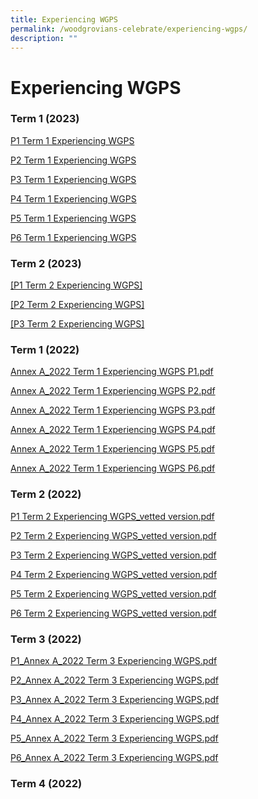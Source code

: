 ```yaml
---
title: Experiencing WGPS
permalink: /woodgrovians-celebrate/experiencing-wgps/
description: ""
---
```

# **Experiencing WGPS**
### Term 1 (2023)
[P1 Term 1 Experiencing WGPS](/files/P1%20Term%201%20Experiencing%20WGPS.pdf)

[P2 Term 1 Experiencing WGPS](/files/P2%20Term%201%20Experiencing%20WGPS.pdf)

[P3 Term 1 Experiencing WGPS](/files/P3%20Term%201%20Experiencing%20WGPS.pdf)

[P4 Term 1 Experiencing WGPS](/files/P4%20Term%201%20Experiencing%20WGPS.pdf)

[P5 Term 1 Experiencing WGPS](/files/P5%20Term%201%20Experiencing%20WGPS.pdf)

[P6 Term 1 Experiencing WGPS](/files/P6%20Term%201%20Experiencing%20WGPS.pdf)

### Term 2 (2023)
[[P1 Term 2 Experiencing WGPS]](/files/Experiencing%20WGPS/2023%20term%202%20p1%20experiencing%20wgps_final.pdf)

[[P2 Term 2 Experiencing WGPS]](/files/Experiencing%20WGPS/2023%20term%202%20p2%20experiencing%20wgps_final.pdf)

[[P3 Term 2 Experiencing WGPS]](/files/Experiencing%20WGPS/2023%20term%202%20p3%20experiencing%20wgps_final.pdf)

### Term 1 (2022)

[Annex A_2022 Term 1 Experiencing WGPS P1.pdf](/files/Annex%20A_2022%20Term%201%20Experiencing%20WGPS%20P1.pdf) 
  
[Annex A_2022 Term 1 Experiencing WGPS P2.pdf](/files/Annex%20A_2022%20Term%201%20Experiencing%20WGPS%20P2.pdf) 
  
[Annex A_2022 Term 1 Experiencing WGPS P3.pdf](/files/Annex%20A_2022%20Term%201%20Experiencing%20WGPS%20P3.pdf)
  
[Annex A_2022 Term 1 Experiencing WGPS P4.pdf](/files/Annex%20A_2022%20Term%201%20Experiencing%20WGPS%20P4.pdf)  
  
[Annex A_2022 Term 1 Experiencing WGPS P5.pdf](/files/Annex%20A_2022%20Term%201%20Experiencing%20WGPS%20P5.pdf)  
  
[Annex A_2022 Term 1 Experiencing WGPS P6.pdf](/files/Annex%20A_2022%20Term%201%20Experiencing%20WGPS%20P6.pdf) 

### Term 2 (2022)

[P1 Term 2 Experiencing WGPS_vetted version.pdf](/files/P1%20Term%202%20Experiencing%20WGPS_vetted%20version.pdf)

[P2 Term 2 Experiencing WGPS_vetted version.pdf](/files/P2%20Term%202%20Experiencing%20WGPS_vetted%20version.pdf)

[P3 Term 2 Experiencing WGPS_vetted version.pdf](/files/P3%20Term%202%20Experiencing%20WGPS_vetted%20version.pdf)

[P4 Term 2 Experiencing WGPS_vetted version.pdf](/files/P4%20Term%202%20Experiencing%20WGPS_vetted%20version.pdf)

[P5 Term 2 Experiencing WGPS_vetted version.pdf](/files/P5%20Term%202%20Experiencing%20WGPS_vetted%20version.pdf)

[P6 Term 2 Experiencing WGPS_vetted version.pdf](/files/P6%20Term%202%20Experiencing%20WGPS_vetted%20version.pdf)

### Term 3 (2022)

[P1_Annex A_2022 Term 3 Experiencing WGPS.pdf](/files/Experiencing%20WGPS/P1_ADM3702022_Annex%20A_2022%20Term%203%20Experiencing%20WGPS_15%20Sept_P1.pdf)

[P2_Annex A_2022 Term 3 Experiencing WGPS.pdf](/files/Experiencing%20WGPS/P2_ADM3702022_Annex%20A_2022%20Term%203%20Experiencing%20WGPS_15%20Sept_P2.pdf)

[P3_Annex A_2022 Term 3 Experiencing WGPS.pdf](/files/Experiencing%20WGPS/P3_ADM3702022_Annex%20A_2022%20Term%203%20Experiencing%20WGPS_15%20Sept_P3.pdf)

[P4_Annex A_2022 Term 3 Experiencing WGPS.pdf](/files/Experiencing%20WGPS/P4_ADM3702022_Annex%20A_2022%20Term%203%20Experiencing%20WGPS_15%20Sept_P4.pdf)

[P5_Annex A_2022 Term 3 Experiencing WGPS.pdf](/files/Experiencing%20WGPS/P5_ADM3702022_Annex%20A_2022%20Term%203%20Experiencing%20WGPS_15%20Sept_P5.pdf)

[P6_Annex A_2022 Term 3 Experiencing WGPS.pdf](/files/Experiencing%20WGPS/P6_ADM3702022_Annex%20A_2022%20Term%203%20Experiencing%20WGPS_15%20Sept_P6.pdf)

### Term 4 (2022)